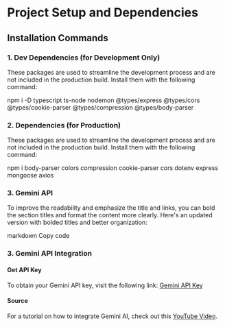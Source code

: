 # Project Setup and Dependencies

## Installation Commands

### 1. Dev Dependencies (for Development Only)

These packages are used to streamline the development process and are not included in the production build. Install them with the following command:

npm i -D typescript ts-node nodemon @types/express @types/cors @types/cookie-parser @types/compression @types/body-parser

### 2. Dependencies (for Production)

These packages are used to streamline the development process and are not included in the production build. Install them with the following command:

npm i body-parser colors compression cookie-parser cors dotenv express mongoose axios

### 3. Gemini API

To improve the readability and emphasize the title and links, you can bold the section titles and format the content more clearly. Here's an updated version with bolded titles and better organization:

markdown
Copy code

### 3. **Gemini API Integration**

#### Get API Key

To obtain your Gemini API key, visit the following link:
[Gemini API Key](https://aistudio.google.com/apikey?_gl=1*ce2ebw*_ga*MTQ3MTc3NzYxNS4xNzM2MTYwNTc1*_ga_P1DBVKWT6V*MTczNjE2MDU3NS4xLjEuMTczNjE2MDY3OC4xNy4wLjIwMjg3NTE0NDk)

#### Source

For a tutorial on how to integrate Gemini AI, check out this [YouTube Video](https://www.youtube.com/watch?v=0yboGn8errU&t=648s).

